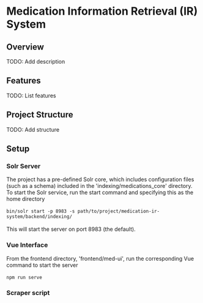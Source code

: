 # Medication Information Retrieval (IR) System

## Overview

TODO: Add description

## Features

TODO: List features

## Project Structure

TODO: Add structure

## Setup

### Solr Server
The project has a pre-defined Solr core, which includes configuration files (such as a schema) included in the 'indexing/medications_core' directory. To start the Solr service, run the start command and specifying this as the home directory <br/><br/>
```bin/solr start -p 8983 -s path/to/project/medication-ir-system/backend/indexing/``` <br/><br/>
This will start the server on port 8983 (the default).

### Vue Interface
From the frontend directory, 'frontend/med-ui', run the corresponding Vue command to start the server<br/><br/>
```npm run serve```

### Scraper script
